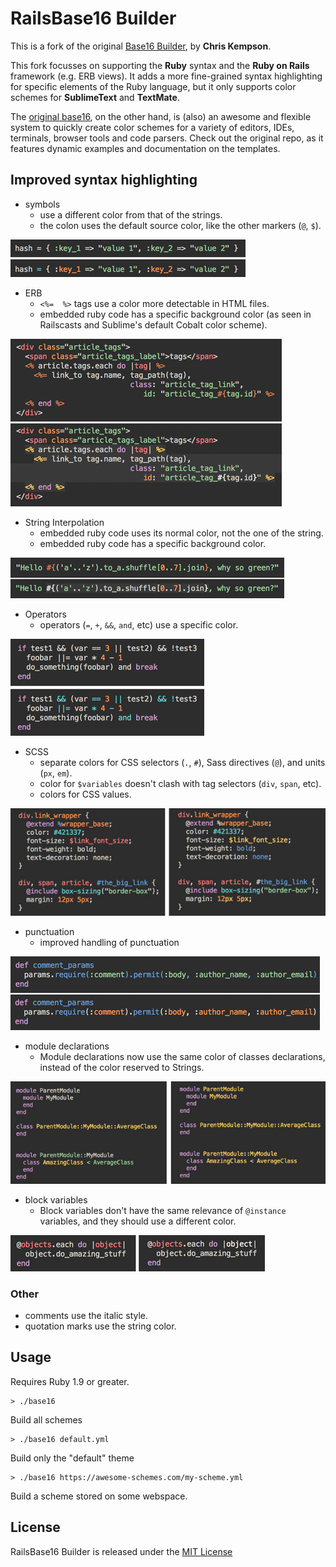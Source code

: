 # RailsBase16 Builder
This is a fork of the original [Base16 Builder](https://github.com/chriskempson/base16-builder), by **Chris Kempson**.  

This fork focusses on supporting the **Ruby** syntax and the **Ruby on Rails** framework (e.g. ERB views).
It adds a more fine-grained syntax highlighting for specific elements of the Ruby language, but it only supports color schemes for **SublimeText** and **TextMate**.  

The [original base16](https://github.com/chriskempson/base16), on the other hand, is (also) an awesome and flexible system to quickly create color schemes for a variety of editors, IDEs, terminals, browser tools and code parsers. Check out the original repo, as it features dynamic examples and documentation on the templates.  


## Improved syntax highlighting

* symbols
    * use a different color from that of the strings.
    * the colon uses the default source color, like the other markers (`@`, `$`).

![symbols](https://github.com/tompave/RailsBase16-builder/raw/master/images/symbols.jpg)

* ERB
    * `<%=  %>` tags use a color more detectable in HTML files.
    * embedded ruby code has a specific background color (as seen in Railscasts and Sublime's default Cobalt color scheme).

![symbols](https://github.com/tompave/RailsBase16-builder/raw/master/images/ERB.jpg)

* String Interpolation
    * embedded ruby code uses its normal color, not the one of the string.
    * embedded ruby code has a specific background color.

![symbols](https://github.com/tompave/RailsBase16-builder/raw/master/images/strings.jpg)

* Operators
    * operators (`=`, `+`, `&&`, `and`, etc) use a specific color.

![symbols](https://github.com/tompave/RailsBase16-builder/raw/master/images/operators.jpg)

* SCSS
    * separate colors for CSS selectors (`.`, `#`), Sass directives (`@`), and units (`px`, `em`).
    * color for `$variables` doesn't clash with tag selectors (`div`, `span`, etc).
    * colors for CSS values.

![symbols](https://github.com/tompave/RailsBase16-builder/raw/master/images/scss.jpg)

* punctuation
    * improved handling of punctuation

![symbols](https://github.com/tompave/RailsBase16-builder/raw/master/images/punctuation.jpg)


* module declarations
    * Module declarations now use the same color of classes declarations, instead of the color reserved to Strings.

![module_class](https://github.com/tompave/RailsBase16-builder/raw/master/images/module_class.jpg)

* block variables
    * Block variables don't have the same relevance of `@instance` variables, and they should use a different color.

![block_vars](https://github.com/tompave/RailsBase16-builder/raw/master/images/block_vars.jpg)


### Other

* comments use the italic style.
* quotation marks use the string color.


## Usage

Requires Ruby 1.9 or greater.

    > ./base16
Build all schemes

    > ./base16 default.yml
Build only the "default" theme

    > ./base16 https://awesome-schemes.com/my-scheme.yml
Build a scheme stored on some webspace.


## License
RailsBase16 Builder is released under the [MIT License](https://github.com/tompave/RailsBase16-builder/blob/master/LICENSE.md)
